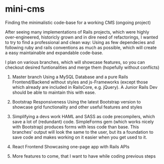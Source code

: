 # mini-cms
Finding the minimalistic code-base for a working CMS (ongoing project)

After seeing many implementations of Rails projects, which were highly over-engineered, historicly grown and in dire need of refactorings, I wanted to try to find a professional and clean way: Using as few dependecies and following ruby and rails conventions as much as possible, which will create a easy maintainable and expandable code-base.

I plan on various branches, which will showcase features, so you can checkout desired funtionalities and merge them (hopefully without conflicts)

1. Master branch
Using a MySQL Database and a pure Rails Frontend/Backend without styles and js-Frameworks (except those which already are included in RailsCore, e.g. jQuery). A Junior Rails Dev should be able to maintain this with ease.

2. Bootstrap Responsiveness
Using the latest Bootstrap version to showcase grid functionality and other useful features and styles

3. Simplifying a devs work
HAML and SASS as code precompilers, which save a lot of (redundant) code. SimpleForms gem (which works nicely with Bootstrap) produces forms with less code than base. This branches' output will look the same to the user, but its a foundation to save code and makes working on it easier when you get used to it.

4. React Frontend
Showcasing one-page app with Rails APIs

5. More features to come, that I want to have while coding previous steps
